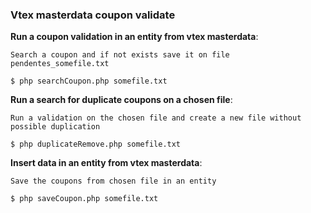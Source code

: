 ### Vtex masterdata coupon validate

**Run a coupon validation in an entity from vtex masterdata**:

```
Search a coupon and if not exists save it on file pendentes_somefile.txt

$ php searchCoupon.php somefile.txt
```

**Run a search for duplicate coupons on a chosen file**:

```
Run a validation on the chosen file and create a new file without possible duplication

$ php duplicateRemove.php somefile.txt
```

**Insert data in an entity from vtex masterdata**:

```
Save the coupons from chosen file in an entity

$ php saveCoupon.php somefile.txt
```